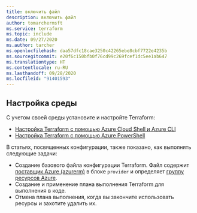```yaml
---
title: включить файл
description: включить файл
author: tomarchermsft
ms.service: terraform
ms.topic: include
ms.date: 09/27/2020
ms.author: tarcher
ms.openlocfilehash: daa57dfc18cae3250c42265ebe8cbf7722e4235b
ms.sourcegitcommit: e20f6c150bfb0f76cd99c269fcef1dc5ee1ab647
ms.translationtype: HT
ms.contentlocale: ru-RU
ms.lasthandoff: 09/28/2020
ms.locfileid: "91401593"
---
```

## <a name="configure-your-environment"></a>Настройка среды

С учетом своей среды установите и настройте Terraform:

- [Настройка Terraform с помощью Azure Cloud Shell и Azure CLI](../get-started-cloud-shell.md)
- [Настройка Terraform с помощью Azure PowerShell](../get-started-powershell.md)

В статьях, посвященных конфигурации, также показано, как выполнять следующие задачи:

- Создание базового файла конфигурации Terraform. Файл содержит [поставщик Azure (azurerm)](https://www.terraform.io/docs/providers/azurerm/index.html) в блоке `provider` и определяет [группу ресурсов Azure](/azure/azure-resource-manager/management/manage-resource-groups-portal#what-is-a-resource-group).
- Создание и применение плана выполнения Terraform для выполнения в коде.
- Отмена плана выполнения, когда вы закончите использовать ресурсы и захотите удалить их.
